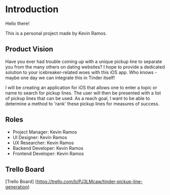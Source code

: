 # Introduction
Hello there!

This is a personal project made by Kevin Ramos.

## Product Vision
Have you ever had trouble coming up with a unique pickup line to separate you from the many others on dating websites? 
I hope to provide a dedicated solution to your icebreaker-related woes with this iOS app. Who knows - maybe one day we can integrate this in Tinder itself!

I will be creating an application for iOS that allows one to enter a topic or name to search for pickup lines. The user will then be presented with a list of pickup lines that can be used. As a reach goal, I want to be able to determine a method to 'rank' these pickup lines for measures of success. 

## Roles
- Project Manager: Kevin Ramos
- UI Designer: Kevin Ramos
- UX Researcher: Kevin Ramos
- Backend Developer: Kevin Ramos
- Frontend Developer: Kevin Ramos

## Trello Board
[Trello Board] (https://trello.com/b/PJ3LMcaw/tinder-pickup-line-generation)
